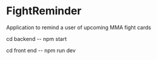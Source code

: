 # FightReminder
Application to remind a user of upcoming MMA fight cards

cd backend -- npm start

cd front end -- npm run dev
